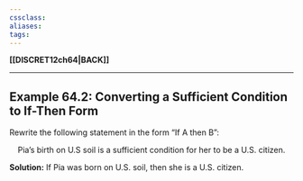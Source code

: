 ```yaml
---
cssclass:
aliases:
tags:
---
```

**[[DISCRET12ch64|BACK]]**

---
## Example 64.2: Converting a Sufficient Condition to If-Then Form
Rewrite the following statement in the form “If A then B”:
<center>Pia’s birth on U.S soil is a sufficient condition for her to be a U.S. citizen.</center>

**Solution:**
If Pia was born on U.S. soil, then she is a U.S. citizen.